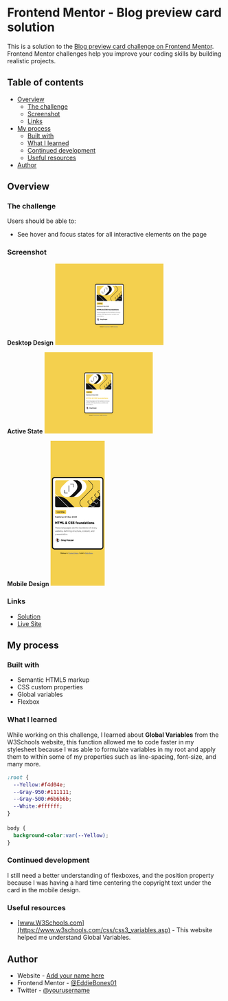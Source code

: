 # Frontend Mentor - Blog preview card solution

This is a solution to the [Blog preview card challenge on Frontend Mentor](https://www.frontendmentor.io/challenges/blog-preview-card-ckPaj01IcS). Frontend Mentor challenges help you improve your coding skills by building realistic projects. 

## Table of contents

- [Overview](#overview)
  - [The challenge](#the-challenge)
  - [Screenshot](#screenshot)
  - [Links](#links)
- [My process](#my-process)
  - [Built with](#built-with)
  - [What I learned](#what-i-learned)
  - [Continued development](#continued-development)
  - [Useful resources](#useful-resources)
- [Author](#author)

## Overview

### The challenge

Users should be able to:

- See hover and focus states for all interactive elements on the page

### Screenshot
**Desktop Design**
<img src="design\desktop-design.png"  alt= "Desktop Design" width="50%;"/>

**Active State**
<img src="design\active-states.png" alt= "Active State" width="50%;"/>

**Mobile Design**
<img src="design\mobile-design.png" alt= "Mobile Design" width="25%;"/>


### Links

- [Solution](https://your-solution-url.com)
- [Live Site ](https://eddiebones1.github.io/Blog-Preview-Card/)

## My process

### Built with

- Semantic HTML5 markup
- CSS custom properties
- Global variables
- Flexbox

### What I learned

While working on this challenge, I learned about **Global Variables** from the W3Schools website, this function allowed me to code faster in my stylesheet because I was able to formulate variables in my root and apply them to within some of my properties such as line-spacing, font-size, and many more.



```css
:root {
  --Yellow:#f4d04e;
  --Gray-950:#111111;
  --Gray-500:#6b6b6b;
  --White:#ffffff;
}

body {
  background-color:var(--Yellow);
}
```

### Continued development

I still need a better understanding of flexboxes, and the position property because I was having a hard time centering the copyright text under the card in the mobile design.

### Useful resources

- [www.W3Schools.com](https://www.w3schools.com/css/css3_variables.asp) - This website helped me understand Global Variables.

## Author

- Website - [Add your name here](https://www.your-site.com)
- Frontend Mentor - [@EddieBones01](https://www.frontendmentor.io/profile/EddieBones1)
- Twitter - [@yourusername](https://www.twitter.com/yourusername)
